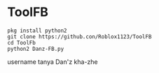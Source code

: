 # ToolFB

```
pkg install python2
git clone https://github.con/Roblox1123/ToolFB
cd ToolFb
python2 Danz-FB.py
```

username tanya Dan'z kha-zhe

